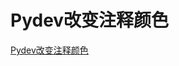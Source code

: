 # Pydev改变注释颜色
[Pydev改变注释颜色](https://aiwithcloud.com/2021/06/03/pydev%e6%94%b9%e5%8f%98%e6%b3%a8%e9%87%8a%e9%a2%9c%e8%89%b2/)